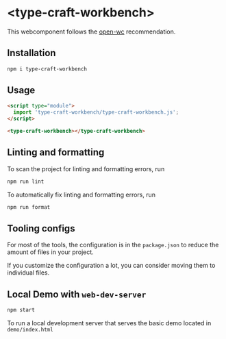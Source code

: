 # \<type-craft-workbench>

This webcomponent follows the [open-wc](https://github.com/open-wc/open-wc) recommendation.

## Installation

```bash
npm i type-craft-workbench
```

## Usage

```html
<script type="module">
  import 'type-craft-workbench/type-craft-workbench.js';
</script>

<type-craft-workbench></type-craft-workbench>
```

## Linting and formatting

To scan the project for linting and formatting errors, run

```bash
npm run lint
```

To automatically fix linting and formatting errors, run

```bash
npm run format
```


## Tooling configs

For most of the tools, the configuration is in the `package.json` to reduce the amount of files in your project.

If you customize the configuration a lot, you can consider moving them to individual files.

## Local Demo with `web-dev-server`

```bash
npm start
```

To run a local development server that serves the basic demo located in `demo/index.html`
